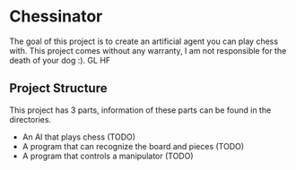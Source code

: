 ﻿# Chessinator
The goal of this project is to create an artificial agent you can play chess with. This project comes without any warranty, I am not responsible for the death of your dog :). GL HF

## Project Structure
 This project has 3 parts, information of these parts can be found in the directories.
 * An AI that plays chess (TODO)
 * A program that can recognize the board and pieces (TODO)
 * A program that controls a manipulator (TODO)
